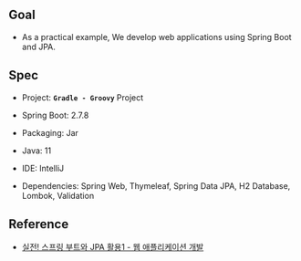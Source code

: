 ## Goal

* As a practical example, We develop web applications using Spring Boot and JPA.

## Spec

* Project: **`Gradle - Groovy`** Project

* Spring Boot: 2.7.8

* Packaging: Jar

* Java: 11

* IDE: IntelliJ

* Dependencies: Spring Web, Thymeleaf, Spring Data JPA, H2 Database, Lombok, Validation


## Reference

* [실전! 스프링 부트와 JPA 활용1 - 웹 애플리케이션 개발](https://www.inflearn.com/course/%EC%8A%A4%ED%94%84%EB%A7%81%EB%B6%80%ED%8A%B8-JPA-%ED%99%9C%EC%9A%A9-1/)
